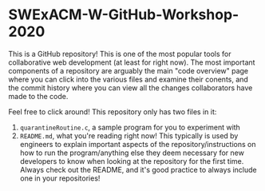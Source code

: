 # SWExACM-W-GitHub-Workshop-2020

This is a GitHub repository! This is one of the most popular tools for collaborative web development (at least for right now). The most important components of a repository are arguably the main "code overview" page where you can click into the various files and examine their conents, and the commit history where you can view all the changes collaborators have made to the code.

Feel free to click around! This repository only has two files in it:
1) `quarantineRoutine.c`, a sample program for you to experiment with
2)  `README.md`, what you're reading right now! This typically is used by engineers to explain important aspects of the repository/instructions on how to run the program/anything else they deem necessary for new developers to know when looking at the repository for the first time. Always check out the README, and it's good practice to always include one in your repositories!
